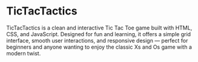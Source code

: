 # TicTacTactics
TicTacTactics is a clean and interactive Tic Tac Toe game built with HTML, CSS, and JavaScript. Designed for fun and learning, it offers a simple grid interface, smooth user interactions, and responsive design — perfect for beginners and anyone wanting to enjoy the classic Xs and Os game with a modern twist.
